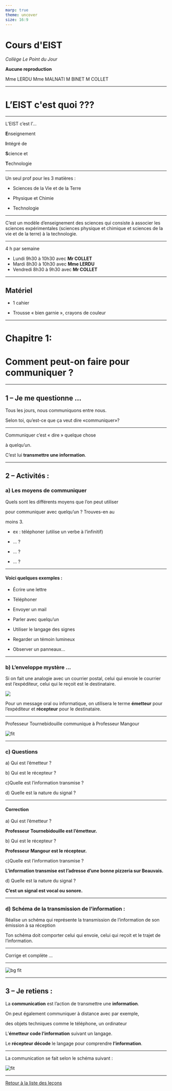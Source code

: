 ```yaml
---
marp: true
theme: uncover
size: 16:9
---
```

<!-- paginate: true -->
# Cours d'EIST

*Collège Le Point du Jour*

**Aucune reproduction**

Mme LERDU
Mme MALNATI
M BINET
M COLLET


---



# L’EIST c'est quoi ???


---


L’EIST c’est l’...

**E**nseignement

**I**ntégré de

**S**cience et

**T**echnologie

---



Un seul prof pour les 3 matières : 

* Sciences de la Vie et de la Terre

* Physique et Chimie

* Technologie

--- 

C’est un modèle d’enseignement des sciences qui consiste à associer les sciences expérimentales (sciences physique et chimique et sciences de la vie et de la terre) à la technologie.


---
 4 h par semaine

- Lundi 9h30 à 10h30 avec **Mr COLLET**
- Mardi 8h30 à 10h30 avec **Mme LERDU**
- Vendredi 8h30 à 9h30 avec **Mr COLLET**

---

## Matériel


* 1 cahier

* Trousse « bien garnie », crayons de couleur


---




# Chapitre 1:

# Comment peut-on faire pour communiquer ?


--- 

## 1 – Je me questionne ...





Tous les jours, nous communiquons entre nous.

Selon toi, qu’est-ce que ça veut dire «communiquer»?


---


Communiquer c’est « dire » quelque chose

à quelqu’un.


C’est lui **transmettre une information**.



---

## 2 – Activités :

### a) Les moyens de communiquer

Quels sont les différents moyens que l’on peut utiliser

pour communiquer avec quelqu’un ? Trouves-en au

moins 3.

- ex : téléphoner (utilise un verbe à l’infinitif)

- ... ?

- ... ?

- ... ?


--- 


#### Voici quelques exemples :


* Écrire une lettre

* Téléphoner

* Envoyer un mail

* Parler avec quelqu’un

* Utiliser le langage des signes

* Regarder un témoin lumineux

* Observer un panneaux...


---

### b) L’enveloppe mystère ...



Si on fait une analogie avec un courrier postal, celui qui envoie le courrier est l’expéditeur, celui qui le reçoit est le destinataire.

![](1.png)

Pour un message oral ou informatique, on utilisera le terme **émetteur** pour l’expéditeur et **récepteur** pour le destinataire.


---


Professeur Tournebidouille communique à Professeur Mangour

![fit](2.png)


---


### c) Questions


a) Qui est l’émetteur ?

b) Qui est le récepteur ?

c)Quelle est l’information transmise ?

d) Quelle est la nature du signal ?

---


#### Correction

a) Qui est l’émetteur ?

**Professeur Tournebidouille est l’émetteur.**


b) Qui est le récepteur ?

**Professeur Mangour est le récepteur.**

c)Quelle est l’information transmise ?

**L’information transmise est l’adresse d’une bonne pizzeria sur Beauvais.**

d) Quelle est la nature du signal ?

**C’est un signal est vocal ou sonore.**

---

### d) Schéma de la transmission de l’information :

Réalise un schéma qui représente la transmission de l’information de son émission à sa réception



Ton schéma doit comporter celui qui envoie, celui qui reçoit et le trajet de l’information.


--- 


Corrige et complète ...



---

![bg fit](3.png)

---


## 3 – Je retiens :

La **communication** est l’action de transmettre une **information**.

On peut également communiquer à distance avec par exemple,

des objets techniques comme le téléphone, un ordinateur

L’**émetteur code l’information** suivant un langage.

Le **récepteur décode** le langage pour comprendre **l’information**.


---


La communication se fait selon le schéma suivant :


![fit](4.png)    

---

[Retour à la liste des leçons](../index.html)



